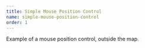 ```yaml
---
title: Simple Mouse Position Control
name: simple-mouse-position-control
order: 1
---
```


Example of a mouse position control, outside the map.